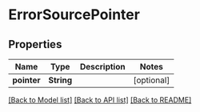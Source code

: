 # ErrorSourcePointer

## Properties
Name | Type | Description | Notes
------------ | ------------- | ------------- | -------------
**pointer** | **String** |  | [optional] 

[[Back to Model list]](../README.md#documentation-for-models) [[Back to API list]](../README.md#documentation-for-api-endpoints) [[Back to README]](../README.md)



